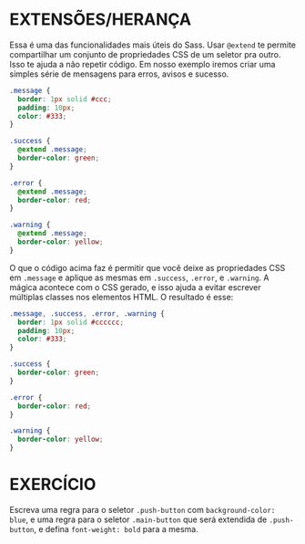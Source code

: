 # EXTENSÕES/HERANÇA

Essa é uma das funcionalidades mais úteis do Sass. Usar `@extend` te permite compartilhar um conjunto de propriedades CSS de um seletor pra outro. Isso te ajuda a não repetir código. Em nosso exemplo iremos criar uma simples série de mensagens para erros, avisos e sucesso.

```scss
.message {
  border: 1px solid #ccc;
  padding: 10px;
  color: #333;
}

.success {
  @extend .message;
  border-color: green;
}

.error {
  @extend .message;
  border-color: red;
}

.warning {
  @extend .message;
  border-color: yellow;
}
```

O que o código acima faz é permitir que você deixe as propriedades CSS em `.message` e aplique as mesmas em `.success`, `.error`, e `.warning`. A mágica acontece com o CSS gerado, e isso ajuda a evitar escrever múltiplas classes nos elementos HTML. O resultado é esse:

```css
.message, .success, .error, .warning {
  border: 1px solid #cccccc;
  padding: 10px;
  color: #333;
}

.success {
  border-color: green;
}

.error {
  border-color: red;
}

.warning {
  border-color: yellow;
}
```

# EXERCÍCIO

Escreva uma regra para o seletor `.push-button` com `background-color: blue`, e uma regra para o seletor `.main-button` que será extendida de `.push-button`, e defina `font-weight: bold` para a mesma.
